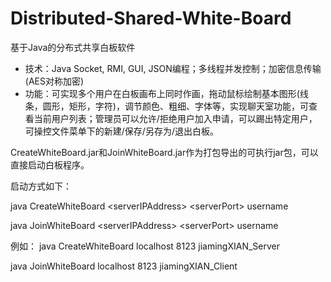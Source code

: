 # Distributed-Shared-White-Board
基于Java的分布式共享白板软件

* 技术：Java Socket, RMI, GUI, JSON编程；多线程并发控制；加密信息传输(AES对称加密)
* 功能：可实现多个用户在白板画布上同时作画，拖动鼠标绘制基本图形(线条，圆形，矩形，字符)，调节颜色、粗细、字体等，实现聊天室功能，可查看当前用户列表；管理员可以允许/拒绝用户加入申请，可以踢出特定用户，可操控文件菜单下的新建/保存/另存为/退出白板。

CreateWhiteBoard.jar和JoinWhiteBoard.jar作为打包导出的可执行jar包，可以直接启动白板程序。

启动方式如下：

java CreateWhiteBoard \<serverIPAddress\> \<serverPort\> username

java JoinWhiteBoard \<serverIPAddress\> \<serverPort\> username

例如：
java CreateWhiteBoard localhost 8123 jiamingXIAN_Server

java JoinWhiteBoard localhost 8123 jiamingXIAN_Client
